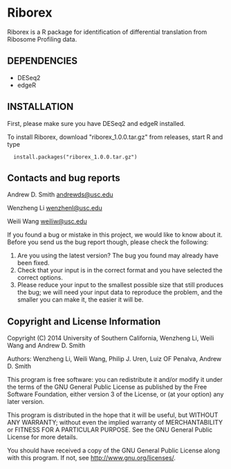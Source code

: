 Riborex
=======

Riborex is a R package for identification of differential translation from Ribosome Profiling data.

DEPENDENCIES
------------
* DESeq2
* edgeR

INSTALLATION
------------
First, please make sure you have DESeq2 and edgeR installed.

To install Riborex, download "riborex\_1.0.0.tar.gz" from releases, start R and type
```
  install.packages("riborex_1.0.0.tar.gz")
```

Contacts and bug reports
------------------------
Andrew D. Smith
andrewds@usc.edu

Wenzheng Li
wenzhenl@usc.edu

Weili Wang
weiliw@usc.edu

If you found a bug or mistake in this project, we would like to know about it.
Before you send us the bug report though, please check the following:

1. Are you using the latest version? The bug you found may already have been
   fixed.
2. Check that your input is in the correct format and you have selected the
   correct options.
3. Please reduce your input to the smallest possible size that still produces
   the bug; we will need your input data to reproduce the problem, and the
   smaller you can make it, the easier it will be.


Copyright and License Information
---------------------------------
Copyright (C) 2014 University of Southern California, Wenzheng Li, Weili Wang
and Andrew D. Smith

Authors: Wenzheng Li, Weili Wang, Philip J. Uren, Luiz OF Penalva, Andrew D. Smith

This program is free software: you can redistribute it and/or modify it under
the terms of the GNU General Public License as published by the Free Software
Foundation, either version 3 of the License, or (at your option) any later
version.

This program is distributed in the hope that it will be useful, but WITHOUT
ANY WARRANTY; without even the implied warranty of MERCHANTABILITY or FITNESS
FOR A PARTICULAR PURPOSE. See the GNU General Public License for more details.

You should have received a copy of the GNU General Public License along with
this program. If not, see http://www.gnu.org/licenses/.
